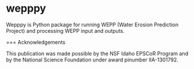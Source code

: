 wepppy
=======

Wepppy is Python package for running WEPP (Water Erosion Prediction Project) and processing WEPP input and outputs.

=== Acknowledgements

This publication was made possible by the NSF Idaho EPSCoR Program and by the National Science Foundation under award 
pinumber IIA-1301792.